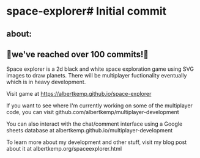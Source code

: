 # space-explorer# Initial commit
## about:
## 🎉we've reached over 100 commits!💯
Space explorer is a 2d black and white space exploration game using SVG images to draw planets. There will be multiplayer fuctionality eventually which is in heavy development.

Visit game at https://albertkemp.github.io/space-explorer

If you want to see where I'm currently working on some of the multiplayer code, you can visit github.com/albertkemp/multiplayer-development

You can also interact with the chat/comment interface using a Google sheets database at albertkemp.github.io/multiplayer-development

To learn more about my development and other stuff, visit my blog post about it at albertkemp.org/spaceexplorer.html
